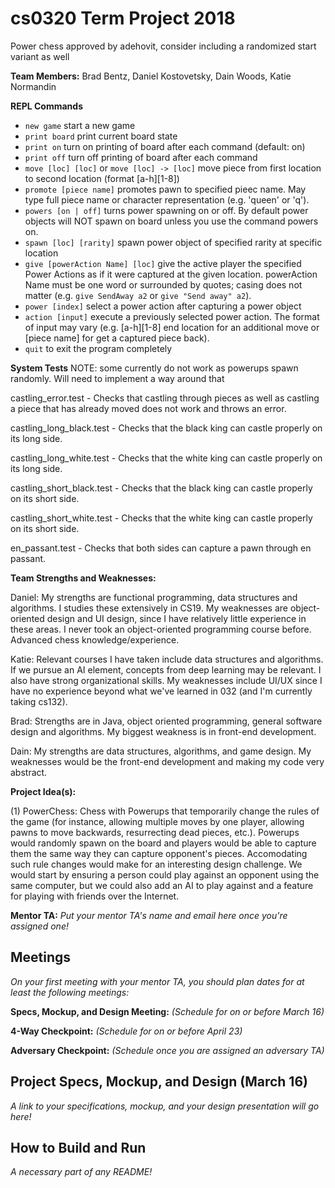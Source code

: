 # cs0320 Term Project 2018

Power chess approved by adehovit, consider including a randomized start variant as well

**Team Members:** Brad Bentz, Daniel Kostovetsky, Dain Woods, Katie Normandin

**REPL Commands**


- `new game` start a new game
- `print board` print current board state
- `print on` turn on printing of board after each command (default: on)
- `print off` turn off printing of board after each command
- `move [loc] [loc]` or `move [loc] -> [loc]` move piece from first location to second location (format [a-h][1-8])
- `promote [piece name]` promotes pawn to specified pieec name. May type full piece name or character representation (e.g. 'queen' or 'q').
- `powers [on | off]` turns power spawning on or off. By default power objects will NOT spawn on board unless you use the command powers on.
- `spawn [loc] [rarity]` spawn power object of specified rarity at specific location
- `give [powerAction Name] [loc]` give the active player the specified Power Actions as if it were captured at the given location. powerAction Name must be one word or surrounded by quotes; casing does not matter (e.g. `give SendAway a2` or `give "Send away" a2`).
- `power [index]` select a power action after capturing a power object
- `action [input]` execute a previously selected power action. The format of input may vary (e.g. [a-h][1-8] end location for an additional move or [piece name] for get a captured piece back).
- `quit` to exit the program completely

**System Tests**
NOTE: some currently do not work as powerups spawn randomly. Will need to implement
a way around that

castling_error.test - Checks that castling through pieces as well as castling a piece that has already moved does not work and throws an error.

castling_long_black.test - Checks that the black king can castle properly on its long side.

castling_long_white.test - Checks that the white king can castle properly on its long side.

castling_short_black.test - Checks that the black king can castle properly on its short side.

castling_short_white.test - Checks that the white king can castle properly on its short side.

en_passant.test - Checks that both sides can capture a pawn through en passant.

**Team Strengths and Weaknesses:**

Daniel: My strengths are functional programming, data structures and algorithms. I studies these extensively in CS19. My weaknesses are object-oriented design and UI design, since I have relatively little experience in these areas. I never took an object-oriented programming course before. Advanced chess knowledge/experience.

Katie: Relevant courses I have taken include data structures and algorithms. If we pursue an AI element, concepts from deep learning may be relevant. I also have strong organizational skills. My weaknesses include UI/UX since I have no experience beyond what we've learned in 032 (and I'm currently taking cs132).

Brad: Strengths are in Java, object oriented programming, general software design and algorithms. My biggest weakness is in front-end development.

Dain: My strengths are data structures, algorithms, and game design. My weaknesses would be the front-end development and making my code very abstract.


**Project Idea(s):**

(1) PowerChess: Chess with Powerups that temporarily change the rules of the game (for instance, allowing multiple moves by one player, allowing pawns to move backwards, resurrecting dead pieces, etc.). Powerups would randomly spawn on the board and players would be able to capture them the same way they can capture opponent's pieces. Accomodating such rule changes would make for an interesting design challenge. We would start by ensuring a person could play against an opponent using the same computer, but we could also add an AI to play against and a feature for playing with friends over the Internet.

**Mentor TA:** _Put your mentor TA's name and email here once you're assigned one!_

## Meetings
_On your first meeting with your mentor TA, you should plan dates for at least the following meetings:_

**Specs, Mockup, and Design Meeting:** _(Schedule for on or before March 16)_

**4-Way Checkpoint:** _(Schedule for on or before April 23)_

**Adversary Checkpoint:** _(Schedule once you are assigned an adversary TA)_

## Project Specs, Mockup, and Design (March 16)
_A link to your specifications, mockup, and your design presentation will go here!_

## How to Build and Run
_A necessary part of any README!_
